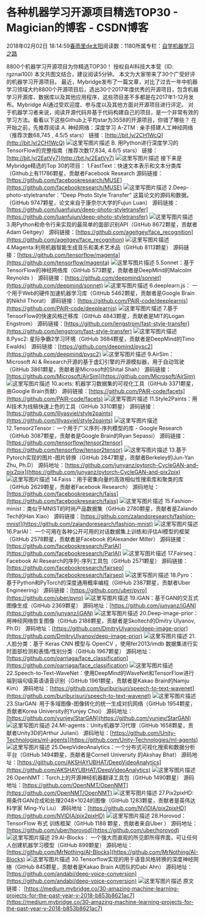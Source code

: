 
# 各种机器学习开源项目精选TOP30 - Magician的博客 - CSDN博客


2018年02月02日 18:14:59[春雨里de太阳](https://me.csdn.net/qq_16633405)阅读数：1180所属专栏：[自学机器学习之路](https://blog.csdn.net/column/details/26597.html)


8800个机器学习开源项目为你精选TOP30！
授权自AI科技大本营（ID: rgznai100)
本文共图文结合，建议阅读5分钟。
本文为大家带来了30个广受好评的机器学习开源项目。
最近，Mybridge发布了一篇文章，对比了过去一年中机器学习领域大约8800个开源项目后，选出30个2017年度优秀的开源项目，包含机器学习开源库、数据库以及其他应用程序，这些项目差不多都是在2017年1-12月发布。Mybridge AI通过受欢迎度、参与度以及其他方面对开源项目进行评定。
对于机器学习者来说，阅读开源代码并基于代码构建自己的项目，是一个非常有效的学习方法。看看以下这些Github上平均star为3558的开源项目，你错了哪些？
在开始之前，先推荐阅读
A. 神经网络：深度学习 A-ZTM : 亲手搭建人工神经网络（推荐次数68,745 , 4.5/5 stars）
链接：[http://bit.ly/2CH1WcQ](http://bit.ly/2CH1WcQ)
![这里写图片描述](https://ss.csdn.net/p?https://mmbiz.qpic.cn/mmbiz_jpg/heS6wRSHVMnWbl8nnHW6BXrR2qJ2cg46N4myPFCcicCArzriaylblfficf58gdnUqSXllAEzZ2mwConVjOxiadVp1Q/0?wx_fmt=jpeg)
B. 用Python进行深度学习的TensorFlow的完整指南（推荐次数17,834, 4.6/5 stars）
链接：[http://bit.ly/2EatVy7](http://bit.ly/2EatVy7)
![这里写图片描述](https://ss.csdn.net/p?http://mmbiz.qpic.cn/mmbiz_jpg/heS6wRSHVMnWbl8nnHW6BXrR2qJ2cg46QhLwxNuK78sDHDD9KNia1fe7VaHiawfqcImMr8libF78OXh8XpGX7hoTQ/0?wx_fmt=jpeg)
接下来是Mybridge精选的Top 30的项目：
1.FastText：快速文本表示和文本分类库（Github上有11786颗星，贡献者Facebook Research
源码链接：[https://github.com/facebookresearch/MUSE](https://github.com/facebookresearch/MUSE)
![这里写图片描述](https://ss.csdn.net/p?http://mmbiz.qpic.cn/mmbiz_jpg/heS6wRSHVMnWbl8nnHW6BXrR2qJ2cg46ibAs2UtXFpz9DrVCyMCDeGR2Quia4mMVB1T1zv9LrqObficF3URv1VsIg/0?wx_fmt=jpeg)
2.Deep-photo-styletransfer：“Deep Photo Style Transfer”
这篇论文的源码和数据。（GitHub 9747颗星，论文来自于康奈尔大学的Fujun Luan）
源码链接：[https://github.com/luanfujun/deep-photo-styletransfer](https://github.com/luanfujun/deep-photo-styletransfer)
![这里写图片描述](https://ss.csdn.net/p?http://mmbiz.qpic.cn/mmbiz_jpg/heS6wRSHVMnWbl8nnHW6BXrR2qJ2cg46XBScaNUaU2tM5zesBOicVcIISibvZjmLC3Bo8a91VPwgDVGZ2wzNiaIlA/0?wx_fmt=jpeg)
3.用Python和命令行来实现的最简单的面部识别API（GitHub 8672颗星，贡献者Adam Geitgey）
源码链接：[https://github.com/ageitgey/face_recognition](https://github.com/ageitgey/face_recognition)
![这里写图片描述](https://ss.csdn.net/p?http://mmbiz.qpic.cn/mmbiz_jpg/heS6wRSHVMnWbl8nnHW6BXrR2qJ2cg46quJKuAE31PMW2CR8wZO0WCAciaOibDcUHJu9KNeJvKiarCyh4n9oGRia6g/0?wx_fmt=jpeg)
4.Magenta:利用机器智能生成音乐和美术艺术品（GitHub 8113颗星）
源码链接：[https://github.com/tensorflow/magenta](https://github.com/tensorflow/magenta)
![这里写图片描述](https://ss.csdn.net/p?http://mmbiz.qpic.cn/mmbiz_jpg/heS6wRSHVMnWbl8nnHW6BXrR2qJ2cg46S4RU0HDceP8X2IS6WvkLbl3d1535Sz4Xn2UmS2bGYUlLiasdQyicB2sw/0?wx_fmt=jpeg)
5.Sonnet：基于TensorFlow的神经网络库（GitHub 573颗星，贡献者是DeepMind的Malcolm Reynolds ）
源码链接：[https://github.com/deepmind/sonnet](https://github.com/deepmind/sonnet)
![这里写图片描述](https://ss.csdn.net/p?http://mmbiz.qpic.cn/mmbiz_jpg/heS6wRSHVMnWbl8nnHW6BXrR2qJ2cg46ibNp9fdTbSsib9Wp7IlIx5HFwFuibcgJ6cwYIAHxdYYng5pjpvbFeCOVQ/0?wx_fmt=jpeg)
6.deeplearn.js： 一个用于Web的硬件加速机器学习库（GitHub 5462颗星，贡献者是Google Brain的Nikhil Thorat）
源码链接：[https://github.com/PAIR-code/deeplearnjs](https://github.com/PAIR-code/deeplearnjs)
![这里写图片描述](https://ss.csdn.net/p?http://mmbiz.qpic.cn/mmbiz_jpg/heS6wRSHVMnWbl8nnHW6BXrR2qJ2cg46atUUBoQLcy9x94G6LDpU1TYCQp20nMfWus9iah7QDME7FQANTGkKflw/0?wx_fmt=jpeg)
7.基于TensorFlow的快速风格迁移库（GitHub 4843颗星，贡献者是MIT的Logan Engstrom）
源码链接：[https://github.com/lengstrom/fast-style-transfer](https://github.com/lengstrom/fast-style-transfer)
![这里写图片描述](https://ss.csdn.net/p?https://mmbiz.qpic.cn/mmbiz_jpg/heS6wRSHVMnWbl8nnHW6BXrR2qJ2cg46m9VKE7iagKyRRIXc3APcx2EvMj4AjbS0QeNajpC4T3dPM9AxccdB4QQ/0?wx_fmt=jpeg)
8.Pysc2: 星际争霸2学习环境（GitHub 3684颗星，贡献者是DeepMind的Timo Ewalds）
源码链接：[https://github.com/deepmind/pysc2](https://github.com/deepmind/pysc2)
![这里写图片描述](https://ss.csdn.net/p?http://mmbiz.qpic.cn/mmbiz_jpg/heS6wRSHVMnWbl8nnHW6BXrR2qJ2cg46vxjU7f9QeSPDm6y3FSqcDUF81ib4Zf9Vqt3JfTp0icAibrdQjJMs6muFA/0?wx_fmt=jpeg)
9.AirSim： Microsoft AI & Research开源的基于虚幻引擎的开源模拟器，用于自动驾驶（GitHub 3861颗星，贡献者是Microsoft的Shital Shah）
源码链接：[https://github.com/Microsoft/AirSim](https://github.com/Microsoft/AirSim)
![这里写图片描述](https://ss.csdn.net/p?https://mmbiz.qpic.cn/mmbiz_jpg/heS6wRSHVMnWbl8nnHW6BXrR2qJ2cg46oBT5FgDmT31nDucZl5hx7EFMfguUIOeYH1liaZ5CibU4ISXibWHvp7GNg/0?wx_fmt=jpeg)
10.acets: 机器学习数据集的可视化工具（GitHub 3371颗星，由Google Brain贡献）
源码链接：[https://github.com/PAIR-code/facets](https://github.com/PAIR-code/facets)
![这里写图片描述](https://ss.csdn.net/p?http://mmbiz.qpic.cn/mmbiz_jpg/heS6wRSHVMnWbl8nnHW6BXrR2qJ2cg46DPsFKBzjLN4Eicvt8r36FwdQiam5IB2ZbhQpWM4GYIoIIATIiamrfgthQ/0?wx_fmt=jpeg)
11.Style2Paints：用AI技术为线稿快速上色的工具（GitHub 3310颗星）
源码链接：[https://github.com/lllyasviel/style2paints](https://github.com/lllyasviel/style2paints)
![这里写图片描述](https://ss.csdn.net/p?https://mmbiz.qpic.cn/mmbiz_jpg/heS6wRSHVMnWbl8nnHW6BXrR2qJ2cg46Tvk7VW2Pe9O7YicGFTQNssdvgsVdOiaTLlIf69v2xdERq6sic2lyclobQ/0?wx_fmt=jpeg)
12.Tensor2Tensor：一个用于广义序列-序列模型的库 - Google Research（GitHub 3087颗星，贡献者是Google Brain的Ryan Sepassi）
源码链接：[https://github.com/tensorflow/tensor2tensor](https://github.com/tensorflow/tensor2tensor)
![这里写图片描述](https://ss.csdn.net/p?http://mmbiz.qpic.cn/mmbiz_jpg/heS6wRSHVMnWbl8nnHW6BXrR2qJ2cg46TkC3FuVkZcXpl7Z7Fxgkv932czXXVBh6raXA4LSMYuzb8Y6V0OzjTQ/0?wx_fmt=jpeg)
13.基于Pytorch实现的图片-图片转换（GitHub 2847颗星，贡献者Berkeley的Jun-Yan Zhu, Ph.D）
源码地址：[https://github.com/junyanz/pytorch-CycleGAN-and-pix2pix](https://github.com/junyanz/pytorch-CycleGAN-and-pix2pix)
![这里写图片描述](https://ss.csdn.net/p?https://mmbiz.qpic.cn/mmbiz_jpg/heS6wRSHVMnWbl8nnHW6BXrR2qJ2cg46qZgsIX9cQ3knKCiaSkSGuP48Biae5YJ6ly1jhqQtWlXH15q42J8zFGlA/0?wx_fmt=jpeg)
14.Faiss：用于密集向量的高效相似性搜索库和聚类的库（GitHub 2629颗星，贡献者Facebook Research）
源码地址：[https://github.com/facebookresearch/faiss](https://github.com/facebookresearch/faiss)
![这里写图片描述](https://ss.csdn.net/p?http://mmbiz.qpic.cn/mmbiz_jpg/heS6wRSHVMnWbl8nnHW6BXrR2qJ2cg46kicW5l5xwXiadibfIUY6ibiaKud2Z9YEictyQmURVdpAn5VibtmhpulTMkJIQ/0?wx_fmt=jpeg)
15.Fashion-minist：类似于MNIST的时尚产品数据集（GitHub 2780颗星，贡献者是Zalando Tech的Han Xiao）
源码链接：[https://github.com/zalandoresearch/fashion-mnist](https://github.com/zalandoresearch/fashion-mnist)
![这里写图片描述](https://ss.csdn.net/p?http://mmbiz.qpic.cn/mmbiz_jpg/heS6wRSHVMnWbl8nnHW6BXrR2qJ2cg46lXCtJFl9ibmxr6OoTYQUIlM7pibzlHusFDB1gwWljRdQLk04NE7jWxBA/0?wx_fmt=jpeg)
16.ParlAI： 一个可用在各种公开可用的对话数据集上训练和评估AI模型的框架（GitHub 2578颗星，贡献者是Facebook 的Alexander Miller）
源码链接：[https://github.com/facebookresearch/ParlAI](https://github.com/facebookresearch/ParlAI)
![这里写图片描述](https://ss.csdn.net/p?https://mmbiz.qpic.cn/mmbiz_jpg/heS6wRSHVMnWbl8nnHW6BXrR2qJ2cg46BDkMrepXdfEkAt7KLam7E0GIJoLia5UrBuMUdY5icKojng2SLvicZ1G6g/0?wx_fmt=jpeg)
17.Fairseq：Facebook AI Research的序列-序列工具包（GitHub 2571颗星）
源码链接：[https://github.com/facebookresearch/fairseq](https://github.com/facebookresearch/fairseq)
![这里写图片描述](https://ss.csdn.net/p?http://mmbiz.qpic.cn/mmbiz_jpg/heS6wRSHVMnWbl8nnHW6BXrR2qJ2cg46IJ2OSJm9wbQONfzKuejTdfrvYtwkWQWKlBucN6ax2MBS8fJ7iaMrm5A/0?wx_fmt=jpeg)
18.Pyro：基于Python和PyTorch的深度通用概率编程（GitHub 2387颗星，贡献者Uber Engineering）
源码链接：[https://github.com/uber/pyro](https://github.com/uber/pyro)
![这里写图片描述](https://ss.csdn.net/p?http://mmbiz.qpic.cn/mmbiz_jpg/heS6wRSHVMnWbl8nnHW6BXrR2qJ2cg46Sd3rGnRVuKvAmS7cHF3nfCUicpDPfZ4qQOVwo0WrXuHVTc1nv0EIfQg/0?wx_fmt=jpeg)
19.iGAN：基于GAN的交互式图像生成（GitHub 2369颗星）
源码地址：[https://github.com/junyanz/iGAN](https://github.com/junyanz/iGAN)
![这里写图片描述](https://ss.csdn.net/p?http://mmbiz.qpic.cn/mmbiz_jpg/heS6wRSHVMnWbl8nnHW6BXrR2qJ2cg46uAKgnX7YkC7barnpAJYfepXoDfjfABs1BrWmSMQ0pbmZ2ibyCsWkDMg/0?wx_fmt=jpeg)
20.Deep-image-prior：用神经网络恢复图像（GitHub 2188颗星，贡献者是Skoltech的Dmitry Ulyanov, Ph.D）
源码地址：[https://github.com/DmitryUlyanov/deep-image-prior](https://github.com/DmitryUlyanov/deep-image-prior)
![这里写图片描述](https://ss.csdn.net/p?http://mmbiz.qpic.cn/mmbiz_jpg/heS6wRSHVMnWbl8nnHW6BXrR2qJ2cg46ExTB5nfazq9EIHRKCDys6YKjP8POPVB1IeTZwO0qZ1iaicjYzb9XfpEA/0?wx_fmt=jpeg)
21.人脸分类：基于 Keras CNN 模型与 OpenCV ，使用fer2013/imdb 数据集进行实时面部检测和表情/性别分类（GitHub 1967颗星）
源码地址：[https://github.com/oarriaga/face_classification](https://github.com/oarriaga/face_classification)
![这里写图片描述](https://ss.csdn.net/p?http://mmbiz.qpic.cn/mmbiz_jpg/heS6wRSHVMnWbl8nnHW6BXrR2qJ2cg461ICQLibJQxWD60EO5HnHYoJ8B6F8aJOzS26hnYoszBETwl2ZGZZQqow/0?wx_fmt=jpeg)
22.Speech-to-Text-WaveNet：使用DeepMind的WaveNet和TensorFlow进行端到端句级英语语音识别（GitHub 1961颗星，贡献者是Kakao Brain的Namju Kim）
源码地址：[https://github.com/buriburisuri/speech-to-text-wavenet](https://github.com/buriburisuri/speech-to-text-wavenet)
![这里写图片描述](https://ss.csdn.net/p?https://mmbiz.qpic.cn/mmbiz_jpg/heS6wRSHVMnWbl8nnHW6BXrR2qJ2cg46CpIJyo8jia2A8t2c0CGt5ibfutarsUJ1PfsSj2xicibKXtG1ynKgKibg52g/0?wx_fmt=jpeg)
23.StarGAN: 用于多域图像-图像转化的统一生成对抗网络（GitHub 1954颗星，贡献者Korea University的Yunjey Choi）
源码地址：[https://github.com/yunjey/StarGAN](https://github.com/yunjey/StarGAN)
![这里写图片描述](https://ss.csdn.net/p?http://mmbiz.qpic.cn/mmbiz_jpg/heS6wRSHVMnWbl8nnHW6BXrR2qJ2cg46LPl6UHpTCsibesgHh6fBqL4Jb2qwXiabo3FvaeYvDTOegytN3NbandZg/0?wx_fmt=jpeg)
24.MI-agents：Unity机器学习代理（GitHub 1658颗星，贡献者Unity3D的Arthur Juliani）
源码地址：[https://github.com/Unity-Technologies/ml-agents](https://github.com/Unity-Technologies/ml-agents)
![这里写图片描述](https://ss.csdn.net/p?http://mmbiz.qpic.cn/mmbiz_jpg/heS6wRSHVMnWbl8nnHW6BXrR2qJ2cg46ticHfDAHln47kZoU60LBy04UibevOicx67hM7bUnHbUGrs2cKefOhBapw/0?wx_fmt=jpeg)
25.DeepVideoAnalytics：一个分布式可视化搜索和数据分析平台（GitHub 1494颗星，贡献者是Cornell University 的Akshay Bhat）
源码地址：[https://github.com/AKSHAYUBHAT/DeepVideoAnalytics](https://github.com/AKSHAYUBHAT/DeepVideoAnalytics)
![这里写图片描述](https://ss.csdn.net/p?http://mmbiz.qpic.cn/mmbiz_jpg/heS6wRSHVMnWbl8nnHW6BXrR2qJ2cg462hIPEREqU2aKyOcWgdkQB0wz5JKsNXFPJucLjvoTPGQ5WKg9yearng/0?wx_fmt=jpeg)
26.OpenNMT：Torch上的开源神经机器翻译工具包（GitHub 1490颗星）
源码地址：[https://github.com/OpenNMT/OpenNMT](https://github.com/OpenNMT/OpenNMT)
![这里写图片描述](https://ss.csdn.net/p?http://mmbiz.qpic.cn/mmbiz_jpg/heS6wRSHVMnWbl8nnHW6BXrR2qJ2cg46Z5w3huweebuggRWQmZMCqgNx8mjOrJaOIwZ7geVAkZGapkEaIpGYUQ/0?wx_fmt=jpeg)
27.Pix2pixHD: 用条件GAN合成和处理2048×1024的图像（GitHub 1283颗星，贡献者是英伟达科学家 Ming-Yu Liu）
源码地址：[https://github.com/NVIDIA/pix2pixHD](https://github.com/NVIDIA/pix2pixHD)
![这里写图片描述](https://ss.csdn.net/p?http://mmbiz.qpic.cn/mmbiz_jpg/heS6wRSHVMnWbl8nnHW6BXrR2qJ2cg46BjcicN1LPG1KZs6wIjaHQ1s0GicufJ3y5plO9q4ctRr0wEL91YIoSd9Q/0?wx_fmt=jpeg)
28.Horovod：TensorFlow 布式 训练框架（GitHub 1188 颗星，贡献者来自Uber ）
源码地址：[https://github.com/uber/horovod](https://github.com/uber/horovod)
![这里写图片描述](https://ss.csdn.net/p?https://mmbiz.qpic.cn/mmbiz_jpg/heS6wRSHVMnWbl8nnHW6BXrR2qJ2cg462r73kziaeG68O7NQJ5qvAeNEWaBZDdxGMFVKGoNa897HgAhpiaGwDAZw/0?wx_fmt=jpeg)
29.AI-Blocks： 一个强大而直观的所见即所得界面，可让任何人创建机器学习模型（GitHub 899颗星）
源码地址：[https://github.com/MrNothing/AI-Blocks](https://github.com/MrNothing/AI-Blocks)
![这里写图片描述](https://ss.csdn.net/p?http://mmbiz.qpic.cn/mmbiz_jpg/heS6wRSHVMnWbl8nnHW6BXrR2qJ2cg46Iict4oCqKRclULGjPpGlT4T1KlHCryGCoPe1pUJLgMb2SFCPpkKibQ3w/0?wx_fmt=jpeg)
30.Tensorflow实现的用于语音风格转换的深度神经网络（GitHub 845颗星，贡献者是Kakao Brain AI团队的Dabi Ahn）
源码地址：[https://github.com/andabi/deep-voice-conversion](https://github.com/andabi/deep-voice-conversion)
![这里写图片描述](https://ss.csdn.net/p?https://mmbiz.qpic.cn/mmbiz_jpg/heS6wRSHVMnWbl8nnHW6BXrR2qJ2cg46MiaEuBwibM11qicwfib6icSuq8n59m0drC6bjjYkicpY1720AdDW8eVTSZXQ/0?wx_fmt=jpeg)
原文链接：
[https://medium.mybridge.co/30-amazing-machine-learning-projects-for-the-past-year-v-2018-b853b8621ac7](https://medium.mybridge.co/30-amazing-machine-learning-projects-for-the-past-year-v-2018-b853b8621ac7)

